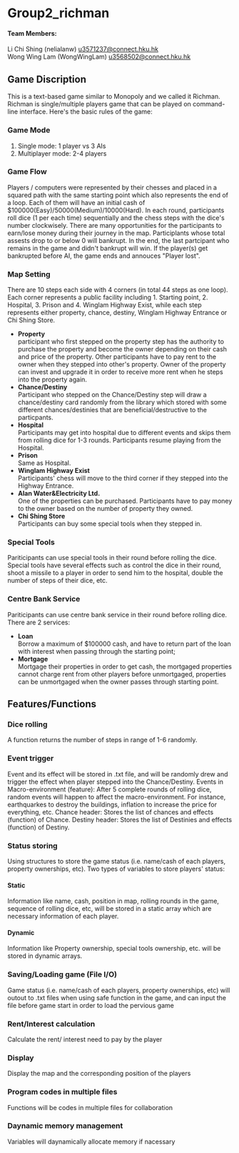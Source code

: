 # Group2_richman
#### Team Members:
Li Chi Shing (nelialanw) u3571237@connect.hku.hk<br>
Wong Wing Lam (WongWingLam) u3568502@connect.hku.hk
## Game Discription
This is a text-based game similar to Monopoly and we called it Richman.
Richman is single/multiple players game that can be played on command-line interface.
Here's the basic rules of the game:
### Game Mode
1. Single mode: 1 player vs 3 AIs
2. Multiplayer mode: 2-4 players 
### Game Flow
Players / computers were represented by their chesses and placed in a squared path with the same starting point which also represents the end of a loop. Each of them will have an initial cash of $100000(Easy)/50000(Medium)/10000(Hard). In each round, participants roll dice (1 per each time) sequentially and the chess steps with the dice's number clockwisely. There are many opportunities for the participants to earn/lose money during their journey in the map. Participlants whose total assests drop to or below 0 will bankrupt. In the end, the last partcipant who remains in the game and didn't bankrupt will win. If the player(s) get bankrupted before AI, the game ends and annouces "Player lost".
### Map Setting
There are 10 steps each side with 4 corners (in total 44 steps as one loop). Each corner represents a public facility including 1. Starting point, 2. Hospital, 3. Prison and 4. Winglam Highway Exist, while each step represents either property, chance, destiny, Winglam Highway Entrance or Chi Shing Store.<br>
* **Property**
<br>participant who first stepped on the property step has the authority to purchase the property and become the owner depending on their cash and price of the property. Other participants have to pay rent to the owner when they stepped into other's property. Owner of the property can invest and upgrade it in order to receive more rent when he steps into the property again.
* **Chance/Destiny** 
<br>Participant who stepped on the Chance/Destiny step will draw a chance/destiny card randomly from the library which stored with some different chances/destinies that are beneficial/destructive to the particpants. 
* **Hospital**
<br>Participants may get into hospital due to different events and skips them from rolling dice for 1-3 rounds. Participants resume playing from the Hospital.
* **Prison**
<br>Same as Hospital.
* **Winglam Highway Exist**
<br>Participants' chess will move to the third corner if they stepped into the Highway Entrance.
* **Alan Water&Electricity Ltd.**
<br>One of the properties can be purchased. Participants have to pay money to the owner based on the number of property they owned.
* **Chi Shing Store**
<br>Participants can buy some special tools when they stepped in.
### Special Tools
Pariticipants can use special tools in their round before rolling the dice. Special tools have several effects such as control the dice in their round, shoot a missile to a player in order to send him to the hospital, double the number of steps of their dice, etc.
### Centre Bank Service
Pariticipants can use centre bank service in their round before rolling dice. There are 2 services:
* **Loan**
<br>Borrow a maximum of $100000 cash, and have to return part of the loan with interest when passing through the starting point;
* **Mortgage**
<br>Mortgage their properties in order to get cash, the mortgaged properties cannot charge rent from other players before unmortgaged, properties can be unmortgaged when the owner passes through starting point.
## Features/Functions
### Dice rolling
A function returns the number of steps in range of 1-6 randomly.
### Event trigger
Event and its effect will be stored in .txt file, and will be randomly drew and trigger the effect when player stepped into the Chance/Destiny.
Events in Macro-environment (feature): After 5 complete rounds of rolling dice, random events will happen to affect the macro-environment. For instance, earthquarkes to destroy the buildings, inflation to increase the price for everything, etc.
Chance header: Stores the list of chances and effects (function) of Chance.
Destiny header: Stores the list of Destinies and effects (function) of Destiny.
### Status storing 
Using structures to store the game status (i.e. name/cash of each players, property ownerships, etc).
Two types of variables to store players' status:
#### Static
Information like name, cash, position in map, rolling rounds in the game, sequence of rolling dice, etc, will be stored in a static array which are necessary information of each player.
#### Dynamic
Information like Property ownership, special tools ownership, etc. will be stored in dynamic arrays.
### Saving/Loading game (File I/O)
Game status (i.e. name/cash of each players, property ownerships, etc) will outout to .txt files when using safe function in the game, and can input the file before game start in order to load the pervious game
### Rent/Interest calculation
Calculate the rent/ interest need to pay by the player
### Display
Display the map and the corresponding position of the players
### Program codes in multiple files
Functions will be codes in multiple files for collaboration
### Daynamic memory management
Variables will daynamically allocate memory if nacessary 
